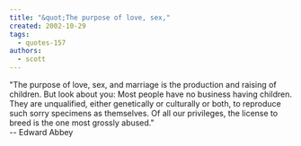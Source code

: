 ```yaml
---
title: "&quot;The purpose of love, sex,"
created: 2002-10-29
tags: 
  - quotes-157
authors: 
  - scott
---
```


"The purpose of love, sex, and marriage is the production and raising of children. But look about you: Most people have no business having children. They are unqualified, either genetically or culturally or both, to reproduce such sorry specimens as themselves. Of all our privileges, the license to breed is the one most grossly abused."  
\-- Edward Abbey
